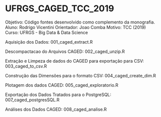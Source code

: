 # UFRGS_CAGED_TCC_2019
Objetivo: Código fontes desenvolvido como complemento da monografia.
Aluno:       Rodrigo Vicentini
Orientador:  Joao Comba
Motivo:      TCC (2019)
Curso:       UFRGS - Big Data & Data Science

Aquisição dos Dados: 001_caged_extract.R

Descompactacao do Arquivos CAGED: 002_caged_unzip.R

Extração e Limpeza de dados do CAGED para exportação para CSV: 003_caged_to_csv.R

Construção das Dimensões para o formato CSV: 004_caged_create_dim.R

Plotagem dos dados CAGED: 005_caged_exploratorio.R

Exportação dos Dados Tratados para o PostgreSQL: 007_caged_postgresSQL.R

Análises dos Dados CAGED: 008_caged_analise.R
